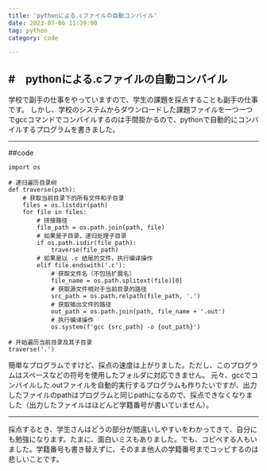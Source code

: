 ```yaml
---
title: 'pythonによる.cファイルの自動コンバイル'
date: 2023-07-06 11:39:00
tag: python
category: code

---
```

#　pythonによる.cファイルの自動コンバイル
---

学校で副手の仕事をやっていますので、学生の課題を採点することも副手の仕事です。
しかし、学校のシステムからダウンロードした課題ファイルを一つ一つでgccコマンドでコンバイルするのは手間掛かるので、pythonで自動的にコンバイルするプログラムを書きました。

---
##code

```pthnon
import os

# 递归遍历目录树
def traverse(path):
    # 获取当前目录下的所有文件和子目录
    files = os.listdir(path)
    for file in files:
        # 拼接路径
        file_path = os.path.join(path, file)
        # 如果是子目录，递归处理子目录
        if os.path.isdir(file_path):
            traverse(file_path)
        # 如果是以 .c 结尾的文件，执行编译操作
        elif file.endswith('.c'):
            # 获取文件名（不包括扩展名）
            file_name = os.path.splitext(file)[0]
            # 获取源文件相对于当前目录的路径
            src_path = os.path.relpath(file_path, '.')
            # 获取输出文件的路径
            out_path = os.path.join(path, file_name + '.out')
            # 执行编译操作
            os.system(f'gcc {src_path} -o {out_path}')

# 开始遍历当前目录及其子目录
traverse('.')
```
簡単なプログラムですけど、採点の速度は上がりました。ただし、このプログラムはスペースなどの符号を使用したフォルダに対応できません。
元々、gccでコンバイルした.outファイルを自動的実行するプログラムも作りたいですが、出力したファイルのpathはプログラムと同じpathになるので、採点できなくなりました（出力したファイルはほどんど学籍番号が書いていません）。

---
採点するとき、学生さんはどうの部分が間違いしやすいをわかってきて、自分にも勉強になります。たまに、面白いミスもありました。でも、コピペする人もいました。学籍番号も書き替えずに、そのまま他人の学籍番号までコッピするのは悲しいことです。
